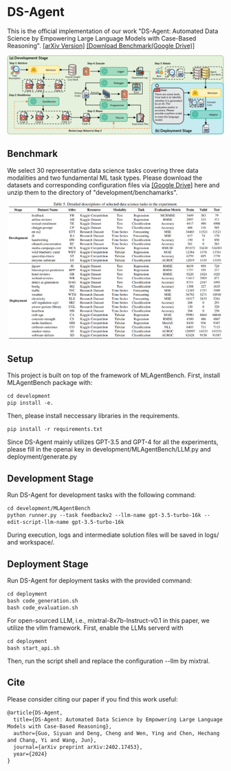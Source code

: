 # DS-Agent

This is the official implementation of our work "DS-Agent: Automated Data Science by Empowering Large Language Models with Case-Based Reasoning". [[arXiv Version]](https://arxiv.org/abs/2402.17453) [[Download Benchmark(Google Drive)]](https://drive.google.com/file/d/1xUd1nvCsMLfe-mv9NBBHOAtuYnSMgBGx/view?usp=sharing)

![overview.png](figures/overview.png)

## Benchmark

We select 30 representative data science tasks covering three data modalities and two fundamental ML task types. Please download the datasets and corresponding configuration files via [[Google Drive]](https://drive.google.com/file/d/1xUd1nvCsMLfe-mv9NBBHOAtuYnSMgBGx/view?usp=sharing)  here and unzip them to the directory of "development/benchamarks".

![overview.png](figures/task.png)

## Setup

This project is built on top of the framework of MLAgentBench. First, install MLAgentBench package with:

```shell
cd development
pip install -e.
```

Then, please install neccessary libraries in the requirements.

```shell
pip install -r requirements.txt
```

Since DS-Agent mainly utilizes GPT-3.5 and GPT-4 for all the experiments, please fill in the openai key in development/MLAgentBench/LLM.py and deployment/generate.py

## Development Stage

Run DS-Agent for development tasks with the following command:

```shell
cd development/MLAgentBench
python runner.py --task feedbackv2 --llm-name gpt-3.5-turbo-16k --edit-script-llm-name gpt-3.5-turbo-16k
```

During execution, logs and intermediate solution files will be saved in logs/ and workspace/. 

## Deployment Stage

Run DS-Agent for deployment tasks with the provided command:

```shell
cd deployment
bash code_generation.sh
bash code_evaluation.sh
```

For open-sourced LLM, i.e., mixtral-8x7b-Instruct-v0.1 in this paper, we utilize the vllm framework. First, enable the LLMs serverd with

```shell
cd deployment
bash start_api.sh
```

Then, run the script shell and replace the configuration --llm by mixtral.

## Cite

Please consider citing our paper if you find this work useful:

```
@article{DS-Agent,
  title={DS-Agent: Automated Data Science by Empowering Large Language Models with Case-Based Reasoning},
  author={Guo, Siyuan and Deng, Cheng and Wen, Ying and Chen, Hechang and Chang, Yi and Wang, Jun},
  journal={arXiv preprint arXiv:2402.17453},
  year={2024}
}
```

